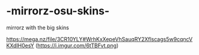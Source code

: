 # -mirrorz-osu-skins-

mirrorz with the big skins


https://mega.nz/file/3CR10YLY#WrhKxXepeVhSauqRY2Xflscags5w9cqncVKXdlH0esY 
(https://i.imgur.com/6tTBFvt.png) 
